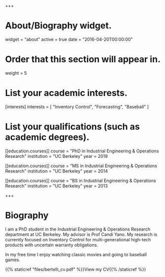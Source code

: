 +++
# About/Biography widget.
widget = "about"
active = true
date = "2016-04-20T00:00:00"

# Order that this section will appear in.
weight = 5

# List your academic interests.
[interests]
  interests = [
    "Inventory Control",
    "Forecasting",
    "Baseball"
  ]

# List your qualifications (such as academic degrees).
[[education.courses]]
  course = "PhD in Industrial Engineering & Operations Research"
  institution = "UC Berkeley"
  year = 2019

[[education.courses]]
  course = "MS in Industrial Engineering & Operations Research"
  institution = "UC Berkeley"
  year = 2014

[[education.courses]]
  course = "BS in Industrial Engineering & Operations Research"
  institution = "UC Berkeley"
  year = 2013
 
+++

# Biography

I am a PhD student in the Industrial Engineering & Operations Research department at UC Berkeley. My advisor is Prof Candi Yano. My research is currently focused on Inventory Control for multi-generational high-tech products with uncertain warranty obligations. 

In my free time I enjoy watching classic movies and going to baseball games. 

{{% staticref "files/bertelli_cv.pdf" %}}View my CV{{% /staticref %}}